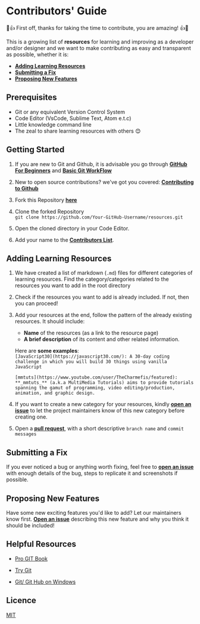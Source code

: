 # Contributors' Guide

💪👍 First off, thanks for taking the time to contribute, you are amazing! 👍💪

This is a growing list of **resources** for learning and improving as a developer and/or designer and we want to make contributing as easy and transparent as possible, whether it is:

- [**Adding Learning Resources**](##Adding-Learning-Resources)
- [**Submitting a Fix**](##Submitting-a-Fix)
- [**Proposing New Features**](##Proposing-New-Features)

## Prerequisites

- Git or any equivalent Version Control System
- Code Editor (VsCode, Sublime Text, Atom e.t.c)
- Little knowledge command line
- The zeal to share learning resources with others :blush:

## Getting Started

1.  If you are new to Git and Github, it is advisable you go through
    [**GitHub For Beginners**](http://readwrite.com/2013/09/30/understanding-github-a-journey-for-beginners-part-1/) and [**Basic Git WorkFlow**](https://guides.github.com/introduction/flow/index.html)

2.  New to open source contributions? we've got you covered: [**Contributing to Github**](GitandGitHub_Resources/Contributing_to_GitHub.md)
    
3.  Fork this Repository [**here**](https://github.com/zero-to-mastery/resources/fork)

4.  Clone the forked Repository <br>
    `git clone https://github.com/Your-GitHub-Username/resources.git`

5.  Open the cloned directory in your Code Editor.

6. Add your name to the [**Contributors List**](CONTRIBUTORS.md).

## Adding Learning Resources

1.  We have created a list of markdown (`.md`) files for different categories of learning resources. Find the category/categories related to the resources you want to add in the root directory

2.  Check if the resources you want to add is already included. If not, then you can proceed!

3.  Add your resources at the end, follow the pattern of the already existing resources. It should include:
    * **Name** of the resources (as a link to the resource page)
    * **A brief description** of its content and other related information.

    Here are **some examples**: <br>
    `[JavaScript30](https://javascript30.com/): A 30-day coding challenge in which you will build 30 things using vanilla JavaScript`

    `[mmtuts](https://www.youtube.com/user/TheCharmefis/featured): **_mmtuts_** (a.k.a MultiMedia Tutorials) aims to provide tutorials spanning the gamut of programming, video editing/production, animation, and graphic design.`

4.  If you want to create a new category for your resources, kindly [**open an issue**](https://github.com/zero-to-mastery/resources/issues) to let the project maintainers know of this new category before creating one.

5.  Open a [**pull request**](https://yangsu.github.io/pull-request-tutorial/), with a short descriptive `branch name` and `commit messages` 


## Submitting a Fix
If you ever noticed a bug or anything worth fixing, feel free to [**open an issue**](https://github.com/zero-to-mastery/resources/issues) with enough details of the bug, steps to replicate it and screenshots if possible. 

## Proposing New Features

Have some new exciting features you'd like to add? Let our maintainers know first. [**Open an issue**](https://github.com/zero-to-mastery/resources/issues) describing this new feature and why you think it should be included!

## Helpful Resources

- [Pro GIT Book](https://git-scm.com/book/en/v2)

- [Try Git](https://try.github.io/)

- [Git/ Git Hub on Windows](https://www.youtube.com/watch?v=J_Clau1bYco)

## Licence
[MIT](https://opensource.org/licenses/MIT)


